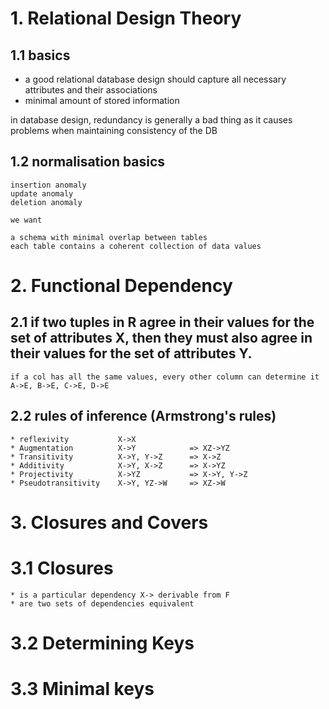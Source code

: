 # 1. Relational Design Theory

## 1.1 basics

* a good relational database design should capture all necessary attributes and their associations
* minimal amount of stored information

in database design, redundancy is generally a bad thing as it causes problems when maintaining consistency of the DB

## 1.2 normalisation basics

	insertion anomaly
	update anomaly
	deletion anomaly

	we want 

	a schema with minimal overlap between tables
	each table contains a coherent collection of data values

# 2. Functional Dependency

## 2.1 if two tuples in R agree in their values for the set of attributes X, then they must also agree in their values for the set of attributes Y.
	if a col has all the same values, every other column can determine it
	A->E, B->E, C->E, D->E

## 2.2 rules of inference (Armstrong's rules)
	* reflexivity 			X->X
	* Augmentation 			X->Y 			=> XZ->YZ
	* Transitivity 			X->Y, Y->Z 		=> X->Z
	* Additivity 			X->Y, X->Z 		=> X->YZ
	* Projectivity 			X->YZ 			=> X->Y, Y->Z
	* Pseudotransitivity	X->Y, YZ->W 	=> XZ->W

# 3. Closures and Covers

# 3.1 Closures
	* is a particular dependency X-> derivable from F
	* are two sets of dependencies equivalent


# 3.2 Determining Keys


# 3.3 Minimal keys